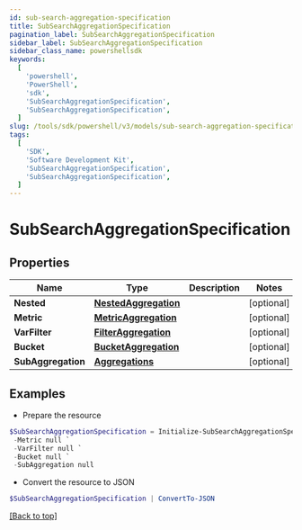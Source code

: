 ```yaml
---
id: sub-search-aggregation-specification
title: SubSearchAggregationSpecification
pagination_label: SubSearchAggregationSpecification
sidebar_label: SubSearchAggregationSpecification
sidebar_class_name: powershellsdk
keywords:
  [
    'powershell',
    'PowerShell',
    'sdk',
    'SubSearchAggregationSpecification',
    'SubSearchAggregationSpecification',
  ]
slug: /tools/sdk/powershell/v3/models/sub-search-aggregation-specification
tags:
  [
    'SDK',
    'Software Development Kit',
    'SubSearchAggregationSpecification',
    'SubSearchAggregationSpecification',
  ]
---
```


# SubSearchAggregationSpecification

## Properties

| Name | Type | Description | Notes |
| --- | --- | --- | --- |
| **Nested** | [**NestedAggregation**](nested-aggregation) |  | [optional] |
| **Metric** | [**MetricAggregation**](metric-aggregation) |  | [optional] |
| **VarFilter** | [**FilterAggregation**](filter-aggregation) |  | [optional] |
| **Bucket** | [**BucketAggregation**](bucket-aggregation) |  | [optional] |
| **SubAggregation** | [**Aggregations**](aggregations) |  | [optional] |

## Examples

- Prepare the resource

```powershell
$SubSearchAggregationSpecification = Initialize-SubSearchAggregationSpecification  -Nested null `
 -Metric null `
 -VarFilter null `
 -Bucket null `
 -SubAggregation null
```

- Convert the resource to JSON

```powershell
$SubSearchAggregationSpecification | ConvertTo-JSON
```

[[Back to top]](#)

